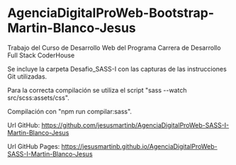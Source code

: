 # AgenciaDigitalProWeb-Bootstrap-Martin-Blanco-Jesus
Trabajo del Curso de Desarrollo Web del Programa Carrera de Desarrollo Full Stack CoderHouse

Se incluye la carpeta Desafio_SASS-I con las capturas de las instrucciones Git utilizadas.

Para la correcta compilación se utiliza el script "sass --watch src/scss:assets/css".

Compilación con "npm run compilar:sass".

Url GitHub: https://github.com/jesusmartinb/AgenciaDigitalProWeb-SASS-I-Martin-Blanco-Jesus

Url GitHub Pages: https://jesusmartinb.github.io/AgenciaDigitalProWeb-SASS-I-Martin-Blanco-Jesus
